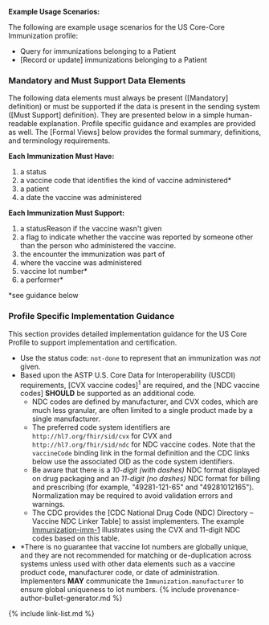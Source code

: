 
**Example Usage Scenarios:**

The following are example usage scenarios for the US Core-Core Immunization
profile:

-   Query for immunizations belonging to a Patient
-  [Record or update]  immunizations belonging to a Patient

### Mandatory and Must Support Data Elements

The following data elements must always be present ([Mandatory] definition) or must be supported if the data is present in the sending system ([Must Support] definition). They are presented below in a simple human-readable explanation. Profile specific guidance and examples are provided as well. The [Formal Views] below provides the formal summary, definitions, and terminology requirements.  

**Each Immunization Must Have:**

1. a status
1. a vaccine code that identifies the kind of vaccine administered*
1. a patient
2. a date the vaccine was administered

**Each Immunization Must Support:**

1. a statusReason if the vaccine wasn't given
2. a flag to indicate whether the vaccine was reported by someone other than the person who administered the vaccine.
3. the encounter the immunization was part of
4. where the vaccine was administered
5. vaccine lot number*
6. a performer*

*see guidance below

### Profile Specific Implementation Guidance

This section provides detailed implementation guidance for the US Core Profile to support implementation and certification.

- Use the status code: `not-done` to represent that an immunization was *not* given.
- Based upon the ASTP U.S. Core Data for Interoperability (USCDI) requirements, [CVX vaccine codes]<sup>1</sup> are required, and the [NDC vaccine codes] **SHOULD** be supported as an additional code.
    - NDC codes are defined by manufacturer, and CVX codes, which are much less granular, are often limited to a single product made by a single manufacturer.
    - The preferred code system identifiers are `http://hl7.org/fhir/sid/cvx` for CVX and `http://hl7.org/fhir/sid/ndc` for NDC vaccine codes. Note that the `vaccineCode` binding link in the formal definition and the CDC links below use the associated OID as the code system identifiers.
    - Be aware that there is a *10-digit (with dashes)* NDC format displayed on drug packaging and an *11-digit (no dashes)* NDC format for billing and prescribing (for example, "49281-121-65" and "49281012165"). Normalization may be required to avoid validation errors and warnings.
    - The CDC provides the [CDC National Drug Code (NDC) Directory – Vaccine NDC Linker Table] to assist implementers. The example [Immunization-imm-1](Immunization-imm-1.html) illustrates using the CVX and 11-digit NDC codes based on this table.
 - *There is no guarantee that vaccine lot numbers are globally unique, and they are not recommended for matching or de-duplication across systems unless used with other data elements such as a vaccine product code, manufacturer code, or date of administration.  Implementers **MAY** communicate the `Immunization.manufacturer` to ensure global uniqueness to lot numbers.
{% include provenance-author-bullet-generator.md %}

{% include link-list.md %}
